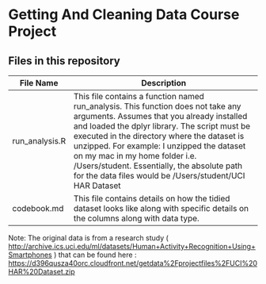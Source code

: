 # Getting And Cleaning Data Course Project

## Files in this repository

File Name | Description
------------ | -------------
run_analysis.R | This file contains a function named run_analysis. This function does not take any arguments. Assumes that you already installed and loaded the dplyr library. The script must be executed in the directory where the dataset is unzipped. For example: I unzipped the dataset on my mac in my home folder i.e. /Users/student. Essentially, the absolute path for the data files would be /Users/student/UCI HAR Dataset
codebook.md | This file contains details on how the tidied dataset looks like along with specific details on the columns along with data type.

Note:
The original data is from a research study ( http://archive.ics.uci.edu/ml/datasets/Human+Activity+Recognition+Using+Smartphones ) that can be found here : https://d396qusza40orc.cloudfront.net/getdata%2Fprojectfiles%2FUCI%20HAR%20Dataset.zip 


